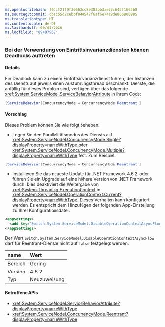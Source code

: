 ```yaml
---
ms.openlocfilehash: f61cf21f9f30662cc8e383bb3aeb5c642f1665b8
ms.sourcegitcommit: cbacb5d2cebbf044547f6af6e74a9de866800985
ms.translationtype: HT
ms.contentlocale: de-DE
ms.lasthandoff: 09/05/2020
ms.locfileid: "89497952"
---
```

### <a name="deadlock-may-result-when-using-reentrant-services"></a>Bei der Verwendung von Eintrittsinvarianzdiensten können Deadlocks auftreten

#### <a name="details"></a>Details

Ein Deadlock kann zu einem Eintrittsinvarianzdienst führen, der Instanzen des Diensts auf jeweils einen Ausführungsthread beschränkt. Dienste, die anfällig für dieses Problem sind, verfügen über das folgende <xref:System.ServiceModel.ServiceBehaviorAttribute> in ihrem Code:

```csharp
[ServiceBehavior(ConcurrencyMode = ConcurrencyMode.Reentrant)]
```

#### <a name="suggestion"></a>Vorschlag

Dieses Problem können Sie wie folgt beheben:

- Legen Sie den Parallelitätsmodus des Diensts auf <xref:System.ServiceModel.ConcurrencyMode.Single?displayProperty=nameWithType> oder <xref:System.ServiceModel.ConcurrencyMode.Multiple?displayProperty=nameWithType> fest. Zum Beispiel:

```csharp
[ServiceBehavior(ConcurrencyMode = ConcurrencyMode.Reentrant)]
```

- Installieren Sie das neueste Update für .NET Framework 4.6.2, oder führen Sie ein Upgrade auf eine höhere Version von .NET Framework durch. Dies deaktiviert die Weitergabe von <xref:System.Threading.ExecutionContext> in <xref:System.ServiceModel.OperationContext.Current?displayProperty=nameWithType>. Dieses Verhalten kann konfiguriert werden. Es entspricht dem Hinzufügen der folgenden App-Einstellung zu Ihrer Konfigurationsdatei:

```xml
<appSettings>
  <add key="Switch.System.ServiceModel.DisableOperationContextAsyncFlow" value="true" />
</appSettings>
```

Der Wert `Switch.System.ServiceModel.DisableOperationContextAsyncFlow` darf für Reentrant-Dienste nicht auf `false` festgelegt werden.

| name    | Wert       |
|:--------|:------------|
| Bereich   | Gering       |
| Version | 4.6.2       |
| Typ    | Neuzuweisung |

#### <a name="affected-apis"></a>Betroffene APIs

- <xref:System.ServiceModel.ServiceBehaviorAttribute?displayProperty=nameWithType>
- <xref:System.ServiceModel.ConcurrencyMode.Reentrant?displayProperty=nameWithType>
